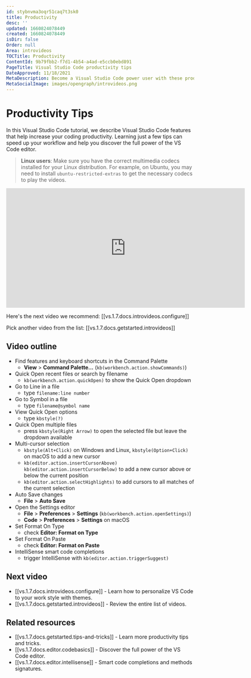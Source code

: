 ```yaml
---
id: stybnvma3oqr51caq7t3sk0
title: Productivity
desc: ''
updated: 1660824078449
created: 1660824078449
isDir: false
Order: null
Area: introvideos
TOCTitle: Productivity
ContentId: 9b79fbb2-f7d1-4b54-a4ad-e5ccb0ebd891
PageTitle: Visual Studio Code productivity tips
DateApproved: 11/18/2021
MetaDescription: Become a Visual Studio Code power user with these productivity tips.
MetaSocialImage: images/opengraph/introvideos.png
---
```

# Productivity Tips

In this Visual Studio Code tutorial, we describe Visual Studio Code features that help increase your coding productivity. Learning just a few tips can speed up your workflow and help you discover the full power of the VS Code editor.

>**Linux users**: Make sure you have the correct multimedia codecs installed for your Linux distribution. For example, on Ubuntu, you may need to install `ubuntu-restricted-extras` to get the necessary codecs to play the videos.

<iframe src="https://www.microsoft.com/en-us/videoplayer/embed/RWGSHk" width="640" height="320" allowFullScreen="true" frameBorder="0" title="Productivity tips for Visual Studio Code"></iframe>

Here's the next video we recommend: [[vs.1.7.docs.introvideos.configure]]

Pick another video from the list: [[vs.1.7.docs.getstarted.introvideos]]

## Video outline

* Find features and keyboard shortcuts in the Command Palette
  * **View** > **Command Palette...** (`kb(workbench.action.showCommands)`)
* Quick Open recent files or search by filename
  * `kb(workbench.action.quickOpen)` to show the Quick Open dropdown
* Go to Line in a file
  * type `filename:line number`
* Go to Symbol in a file
  * type `filename@symbol name`
* View Quick Open options
  * type `kbstyle(?)`
* Quick Open multiple files
  * press `kbstyle(Right Arrow)` to open the selected file but leave the dropdown available
* Multi-cursor selection
  * `kbstyle(Alt+Click)` on Windows and Linux, `kbstyle(Option+Click)` on macOS to add a new cursor
  * `kb(editor.action.insertCursorAbove)` `kb(editor.action.insertCursorBelow)` to add a new cursor above or below the current position
  * `kb(editor.action.selectHighlights)` to add cursors to all matches of the current selection
* Auto Save changes
  * **File** > **Auto Save**
* Open the Settings editor
  * **File** > **Preferences** > **Settings** (`kb(workbench.action.openSettings)`)
  * **Code** > **Preferences** > **Settings** on macOS
* Set Format On Type
  * check **Editor: Format on Type**
* Set Format On Paste
  * check **Editor: Format on Paste**
* IntelliSense smart code completions
  * trigger IntelliSense with `kb(editor.action.triggerSuggest)`

## Next video

* [[vs.1.7.docs.introvideos.configure]] - Learn how to personalize VS Code to your work style with themes.
* [[vs.1.7.docs.getstarted.introvideos]] - Review the entire list of videos.

## Related resources

* [[vs.1.7.docs.getstarted.tips-and-tricks]] - Learn more productivity tips and tricks.
* [[vs.1.7.docs.editor.codebasics]] - Discover the full power of the VS Code editor.
* [[vs.1.7.docs.editor.intellisense]] - Smart code completions and methods signatures.
